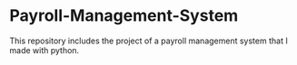 # Payroll-Management-System
This repository includes the project of a payroll management system that I made with python.
